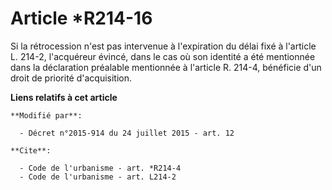 # Article *R214-16

Si la rétrocession n'est pas intervenue à l'expiration du délai fixé à l'article L. 214-2, l'acquéreur évincé, dans le cas où
son identité a été mentionnée dans la déclaration préalable mentionnée à l'article R. 214-4, bénéficie d'un droit de priorité
d'acquisition.

**Liens relatifs à cet article**

	**Modifié par**:

	  - Décret n°2015-914 du 24 juillet 2015 - art. 12

	**Cite**:

	  - Code de l'urbanisme - art. *R214-4
	  - Code de l'urbanisme - art. L214-2
